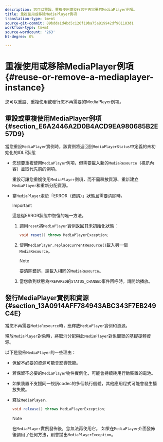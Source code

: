 ```yaml
---
description: 您可以重設、重複使用或發行您不再需要的MediaPlayer例項。
title: 重複使用或移除MediaPlayer例項
translation-type: tm+mt
source-git-commit: 89bdda1d4bd5c126f19ba75a819942df901183d1
workflow-type: tm+mt
source-wordcount: '263'
ht-degree: 0%

---
```



# 重複使用或移除MediaPlayer例項{#reuse-or-remove-a-mediaplayer-instance}

您可以重設、重複使用或發行您不再需要的MediaPlayer例項。

## 重設或重複使用MediaPlayer例項{#section_E6A2446A2D0B4ACD9EA980685B2E57D9}

當您重設`MediaPlayer`實例時，該實例將返回到`MediaPlayerStatus`中定義的未初始化的IDLE狀態

* 您想要重複使用`MediaPlayer`例項，但需要載入新的`MediaResource`（視訊內容）並取代先前的例項。

   重設可讓您重複使用`MediaPlayer`例項，而不需釋放資源、重新建立`MediaPlayer`和重新分配資源。

* 當`MediaPlayer`處於「ERROR（錯誤）」狀態且需要清除時。

   >[!IMPORTANT]
   >
   >這是從ERROR狀態中恢復的唯一方法。

   1. 調用`reset`將`MediaPlayer`實例返回其未初始化狀態：

      ```java
      void reset() throws MediaPlayerException; 
      ```

   1. 使用`MediaPlayer.replaceCurrentResource()`載入另一個`MediaResource`。

      >[!NOTE]
      >
      >要清除錯誤，請載入相同的`MediaResource`。

   1. 當您收到狀態為`PREPARED`的`STATUS_CHANGED`事件回呼時，請開始播放。

## 發行MediaPlayer實例和資源{#section_13A0914AFF784943ABC343F7EB249C4E}

當您不再需要`MediaResource`時，應釋放`MediaPlayer`實例和資源。

釋放`MediaPlayer`對象時，將取消分配與此`MediaPlayer`對象關聯的基礎硬體資源。

以下是發佈`MediaPlayer`的一些理由：

* 保留不必要的資源可能會影響效能。
* 若保留不必要的`MediaPlayer`物件實例化，可能會持續耗用行動裝置的電池。
* 如果裝置不支援同一視訊codec的多個執行個體，其他應用程式可能會發生播放失敗。

* 釋放`MediaPlayer`。

   ```java
   void release() throws MediaPlayerException;
   ```

   >[!NOTE]
   >
   >在`MediaPlayer`實例發佈後，您無法再使用它。 如果在`MediaPlayer`介面發佈後調用了任何方法，則會拋出`MediaPlayerException`。